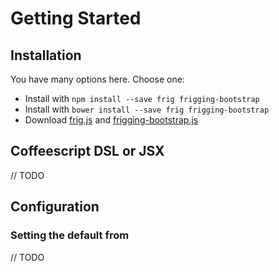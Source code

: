 # Getting Started

## Installation

You have many options here. Choose one:

* Install with `npm install --save frig frigging-bootstrap`
* Install with `bower install --save frig frigging-bootstrap`
* Download [frig.js][frig.js] and [frigging-bootstrap.js][frigging-bootstrap.js]

[frig.js]: https://google.com
[frigging-bootstrap.js]: https://google.com
[frigging-bootstrap.css]: https://google.com

## Coffeescript DSL or JSX
// TODO

## Configuration

### Setting the default from
// TODO


